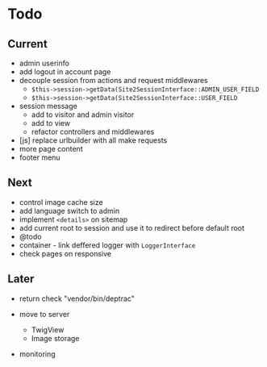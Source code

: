 # Todo

## Current

- admin userinfo
- add logout in account page
- decouple session from actions and request middlewares
  - `$this->session->getData(Site2SessionInterface::ADMIN_USER_FIELD`
  - `$this->session->getData(Site2SessionInterface::USER_FIELD`
- session message
  - add to visitor and admin visitor
  - add to view
  - refactor controllers and middlewares
- [js] replace urlbuilder with all make requests
- more page content
- footer menu

## Next

- control image cache size
- add language switch to admin
- implement `<details>` on sitemap
- add current root to session and use it to redirect before default root
- @todo
- container - link deffered logger with `LoggerInterface`
- check pages on responsive

## Later

- return check "vendor/bin/deptrac"

- move to server
  - TwigView
  - Image storage

- monitoring
